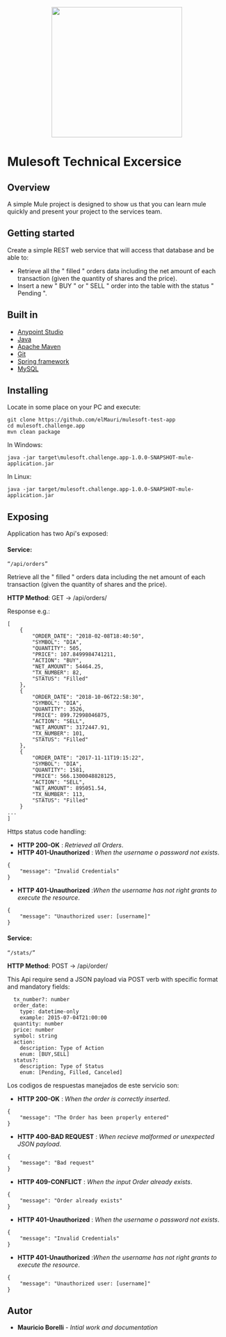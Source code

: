 <p align="center">
  <img width="300" height="300" src="https://www.cloudfoundry.org/wp-content/uploads/2017/10/icon_mulesoft@2x.png">
</p>

# Mulesoft Technical Excersice

## Overview 
A simple Mule project is designed to show us that you can learn mule quickly and present your
project to the services team.

## Getting started
Create a simple REST web service that will access that database and be able to:
- Retrieve all the " filled " orders data including the net amount of each transaction (given
the quantity of shares and the price).
- Insert a new " BUY " or " SELL " order into the table with the status " Pending ".

## Built in
* [Anypoint Studio](https://www.mulesoft.com/lp/dl/studio)
* [Java](https://www.java.com/es/download/)
* [Apache Maven](https://maven.apache.org/)
* [Git](https://github.com/)
* [Spring framework](https://spring.io/)
* [MySQL](https://www.mysql.com/)

## Installing
Locate in some place on your PC and execute:

```
git clone https://github.com/elMauri/mulesoft-test-app
cd mulesoft.challenge.app
mvn clean package
```
In Windows:
```
java -jar target\mulesoft.challenge.app-1.0.0-SNAPSHOT-mule-application.jar
```
In Linux:
```
java -jar target/mulesoft.challenge.app-1.0.0-SNAPSHOT-mule-application.jar
```

## Exposing

Application has two Api's exposed:

#### **Service:**

```
“/api/orders”
```
Retrieve all the " filled " orders data including the net amount of each transaction (given
the quantity of shares and the price).

**HTTP Method**: GET → /api/orders/  

Response e.g.:
```
[
    {
        "ORDER_DATE": "2018-02-08T18:40:50",
        "SYMBOL": "DIA",
        "QUANTITY": 505,
        "PRICE": 107.8499984741211,
        "ACTION": "BUY",
        "NET_AMOUNT": 54464.25,
        "TX_NUMBER": 82,
        "STATUS": "Filled"
    },
    {
        "ORDER_DATE": "2018-10-06T22:58:30",
        "SYMBOL": "DIA",
        "QUANTITY": 3526,
        "PRICE": 899.72998046875,
        "ACTION": "SELL",
        "NET_AMOUNT": 3172447.91,
        "TX_NUMBER": 101,
        "STATUS": "Filled"
    },
    {
        "ORDER_DATE": "2017-11-11T19:15:22",
        "SYMBOL": "DIA",
        "QUANTITY": 1581,
        "PRICE": 566.1300048828125,
        "ACTION": "SELL",
        "NET_AMOUNT": 895051.54,
        "TX_NUMBER": 113,
        "STATUS": "Filled"
    }
...
]
```


Https status code handling:

* **HTTP 200-OK** : _Retrieved all Orders_.  
* **HTTP 401-Unauthorized** : _When the username o password not exists_. 

```
{
    "message": "Invalid Credentials"
}
```

* **HTTP 401-Unauthorized** :_When the username has not right grants to execute the resource_. 
````
{
    "message": "Unauthorized user: [username]"
}
````
#### **Service:**
```
“/stats/”
```
**HTTP Method**: POST → /api/order/  

This Api require send a JSON payload via POST verb with specific format and mandatory fields:
```
  tx_number?: number
  order_date: 
    type: datetime-only
    example: 2015-07-04T21:00:00
  quantity: number
  price: number
  symbol: string
  action: 
    description: Type of Action
    enum: [BUY,SELL]
  status?: 
    description: Type of Status
    enum: [Pending, Filled, Canceled]
```
Los codigos de respuestas manejados de este servicio son:

* **HTTP 200-OK** : _When the order is correctly inserted_.
```
{
    "message": "The Order has been properly entered"
}

```
* **HTTP 400-BAD REQUEST** : _When recieve malformed or unexpected JSON payload_. 
````
{
    "message": "Bad request"
}
````
* **HTTP 409-CONFLICT** : _When the input Order already exists_. 
````
{
    "message": "Order already exists"
}
````
* **HTTP 401-Unauthorized** : _When the username o password not exists_. 

```
{
    "message": "Invalid Credentials"
}
```

* **HTTP 401-Unauthorized** :_When the username has not right grants to execute the resource_. 
````
{
    "message": "Unauthorized user: [username]"
}
```` 


## Autor
* **Mauricio Borelli** - *Intial work and documentation*